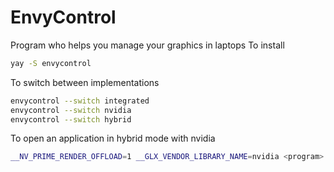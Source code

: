# EnvyControl 

Program who helps you manage your graphics in laptops
To install
```sh
yay -S envycontrol
```

To switch between implementations
```sh
envycontrol --switch integrated
envycontrol --switch nvidia
envycontrol --switch hybrid
```

To open an application in hybrid mode with nvidia
```sh
__NV_PRIME_RENDER_OFFLOAD=1 __GLX_VENDOR_LIBRARY_NAME=nvidia <program>
```


